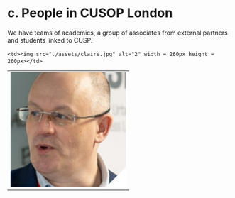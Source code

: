 # c. People in CUSOP London

We have teams of academics, a group of associates from external partners and students linked to CUSP.

<table>
  <tr>
    <td> <img src="./assets/nick.jpg"  alt="1" width = 260px height = 260px ></td>

    <td><img src="./assets/claire.jpg" alt="2" width = 260px height = 260px></td>
   </tr> 
</table>
